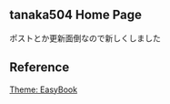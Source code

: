 ## tanaka504 Home Page

ポストとか更新面倒なので新しくしました


## Reference

[Theme: EasyBook](https://github.com/laobubu/jekyll-theme-EasyBook/)